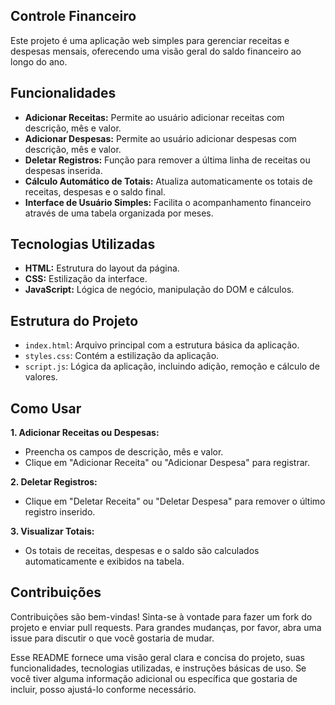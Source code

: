 ## Controle Financeiro

Este projeto é uma aplicação web simples para gerenciar receitas e despesas mensais, oferecendo uma visão geral do saldo financeiro ao longo do ano.

## Funcionalidades

- **Adicionar Receitas:** Permite ao usuário adicionar receitas com descrição, mês e valor.
- **Adicionar Despesas:** Permite ao usuário adicionar despesas com descrição, mês e valor.
- **Deletar Registros:** Função para remover a última linha de receitas ou despesas inserida.
- **Cálculo Automático de Totais:** Atualiza automaticamente os totais de receitas, despesas e o saldo final.
- **Interface de Usuário Simples:** Facilita o acompanhamento financeiro através de uma tabela organizada por meses.

## Tecnologias Utilizadas

- **HTML:** Estrutura do layout da página.
- **CSS:** Estilização da interface.
- **JavaScript:** Lógica de negócio, manipulação do DOM e cálculos.

## Estrutura do Projeto

- `index.html`: Arquivo principal com a estrutura básica da aplicação.
- `styles.css`: Contém a estilização da aplicação.
- `script.js`: Lógica da aplicação, incluindo adição, remoção e cálculo de valores.

## Como Usar
**1. Adicionar Receitas ou Despesas:**
- Preencha os campos de descrição, mês e valor.
- Clique em "Adicionar Receita" ou "Adicionar Despesa" para registrar.

**2. Deletar Registros:**
- Clique em "Deletar Receita" ou "Deletar Despesa" para remover o último registro inserido.

**3. Visualizar Totais:**
- Os totais de receitas, despesas e o saldo são calculados automaticamente e exibidos na tabela.

## Contribuições
Contribuições são bem-vindas! Sinta-se à vontade para fazer um fork do projeto e enviar pull requests. Para grandes mudanças, por favor, abra uma issue para discutir o que você gostaria de mudar.

Esse README fornece uma visão geral clara e concisa do projeto, suas funcionalidades, tecnologias utilizadas, e instruções básicas de uso. Se você tiver alguma informação adicional ou específica que gostaria de incluir, posso ajustá-lo conforme necessário.
